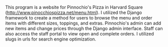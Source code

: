 This program is a website for Pinnochio's Pizza in Harvard Square (http://www.pinocchiospizza.net/menu.html). I utilized the Django framework to create a method for users to browse the menu and order items with different sizes, toppings, and extras. Pinnochio's admin can add new items and change prices through the Django admin interface. Staff can also access the staff portal to view open and complete orders. I utilized slugs in urls for search engine optimization.
